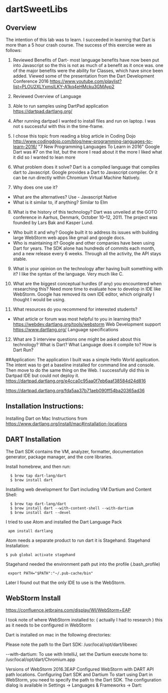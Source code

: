 # dartSweetLibs  

## Overview
The intention of this lab was to learn.  I succeeded in learning that Dart
is more than a 5 hour crash course.  The success of this exercise were as follows:
1. Reviewed Benefits of Dart- most language benefits have now been put into Javascript
   so the this is not as much of a benefit as it once was.  one of the major benefits were
   the ability for Classes, which have since been added.
   Viewed some of the presentation from the Dart Development Conference 2016
   https://www.youtube.com/playlist?list=PLOU2XLYxmsILKY-A1kq4eHMcku3GMAyp2

2. Reviewed Overview of Language
3. Able to run samples using DartPad application
  https://dartpad.dartlang.org/
4. After running dartpad I wanted to install files and run on laptop.  I was not s
   successful with this in the time-frame.   

5. I chose this topic from reading a blog article in Coding Dojo http://www.codingdojo.com/blog/new-programming-languages-to-learn-2016/
  "7 New Programming Languages To Learn in 2016"  Google Dart was #7 on the list, but the more I read about it the more I liked what it did so I wanted to lean more

6. What problem does it solve?
  Dart is a compiled language that compiles dart to Javascript.  Google provides a Dart to Javascript compiler. Or it can be run directly within Chromium Virtual Machine Natively.

7. Why does one use it?
  - What are the alternatives? Use - Javascript Native
  - What is it similar to, if anything?  Similar to Elm


8. What is the history of this technology?
  Dart was unveiled at the GOTO conference in Aarhus, Denmark, October 10–12, 2011. The project was founded by Lars Bak and Kasper Lund.
  - Who built it and why?  Google built it to address its issues with building large WebStorm
    web apps like gmail and google docs.
  - Who is maintaining it?
    Google and other companies have been using Dart for years. The SDK alone has hundreds of commits each month, and a new release every 6 weeks. Through all the activity, the API stays stable.
9. What is your opinion on the technology after having built something with it?
  I like the syntax of the language.  Very much like C.  
10. What are the biggest conceptual hurdles (if any) you encountered when researching this?
  Need more time to evaluate how to develop in IDE like WebStorm.  Google has removed its own
  IDE editor, which originally I thought I would be using.

11. What resources do you recommend for interested students?
  - What article or forum was most helpful to you in learning this?
  https://webdev.dartlang.org/tools/webstorm  Web Development support
  https://www.dartlang.org/  Language specifications

12. What are 3 interview questions one might be asked about this technology?
  What is Dart?  What Language does it compile to?  How is Dart Run?

##Application:
The application I built was a simple Hello World application.  The intent was to get a baseline installed for command line and console.  Then move to do the same thing on the Web.  I successfully did this in Dartpad IDE but could not deploy it.
https://dartpad.dartlang.org/e4cca0c95aa0f7eb6aaf38584d24d816

https://dartpad.dartlang.org/fda5aa37b71aeb090ff54ba20365ad36



## Installation Instructions:

  Installing Dart on Mac Instructions from https://www.dartlang.org/install/mac#installation-locations

  ## DART Installation

  The Dart SDK contains the VM, analyzer, formatter, documentation generator, package manager, and the core libraries.

  Install homebrew, and then run:
  ```
    $ brew tap dart-lang/dart
    $ brew install dart
  ```
  Installing  web development for Dart including VM Dartium and Content Shell:
  ```
    $ brew tap dart-lang/dart
    $ brew install dart --with-content-shell --with-dartium
    $ brew install dart --devel
  ```
  I tried to use Atom and installed the Dart Language Pack
  ```
   apm install dartlang
  ```
  Atom needs a separate product to run dart it is Stagehand.
  Stagehand Installation:
  ```
  $ pub global activate stagehand
  ```
  Stagehand needed the environment path put into the profile (.bash_profile)
  ```
   export PATH="$PATH":"~/.pub-cache/bin"
  ```

  Later I found out that the only IDE to use is the WebStorm.
  ## WebStorm Install
  https://confluence.jetbrains.com/display/WI/WebStorm+EAP

  I took note of where WebStorm installed to:  ( actually I had to research ) this
  as it needs to be configured in WebStorm

   Dart is installed on mac in the following directories:

   Please note the path to the Dart SDK:
  /usr/local/opt/dart/libexec

  --with-dartium:
  To use with IntelliJ, set the Dartium execute home to:
  /usr/local/opt/dart/Chromium.app

  Versions of WebStorm 2016.3EAP
  Configured WebStorm with DART API path locations.
  Configuring Dart SDK and Dartium
  To start using Dart in WebStorm, you need to specify the path to the Dart SDK.
  The configuration dialog is available in Settings → Languages & Frameworks → Dart:
